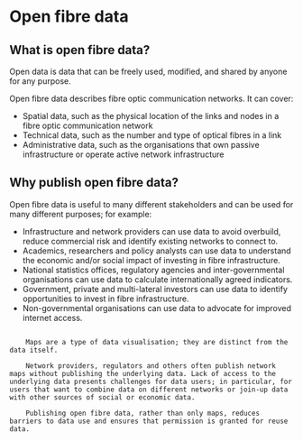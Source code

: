 # Open fibre data

## What is open fibre data?

Open data is data that can be freely used, modified, and shared by anyone for any purpose.

Open fibre data describes fibre optic communication networks. It can cover:
- Spatial data, such as the physical location of the links and nodes in a fibre optic communication network
- Technical data, such as the number and type of optical fibres in a link
- Administrative data, such as the organisations that own passive infrastructure or operate active network infrastructure

## Why publish open fibre data?

Open fibre data is useful to many different stakeholders and can be used for many different purposes; for example:
- Infrastructure and network providers can use data to avoid overbuild, reduce commercial risk and identify existing networks to connect to.
- Academics, researchers and policy analysts can use data to understand the economic and/or social impact of investing in fibre infrastructure.
- National statistics offices, regulatory agencies and inter-governmental organisations can use data to calculate internationally agreed indicators.
- Government, private and multi-lateral investors can use data to identify opportunities to invest in fibre infrastructure.
- Non-governmental organisations can use data to advocate for improved internet access.

```{note} Maps and data: What’s the difference?

    Maps are a type of data visualisation; they are distinct from the data itself.

    Network providers, regulators and others often publish network maps without publishing the underlying data. Lack of access to the underlying data presents challenges for data users; in particular, for users that want to combine data on different networks or join-up data with other sources of social or economic data.

    Publishing open fibre data, rather than only maps, reduces barriers to data use and ensures that permission is granted for reuse data. 

```